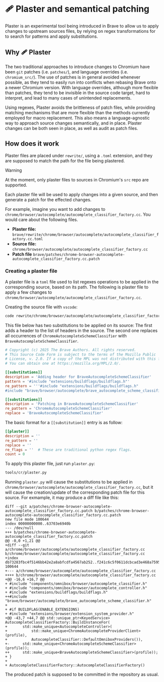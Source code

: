 # 🩹 Plaster and semantical patching

Plaster is an experimental tool being introduced in Brave to allow us to apply
changes to upstream sources files, by relying on regex transformations for to
search for patterns and apply substitutions.

## Why 🩹 Plaster

The two traditional approaches to introduce changes to Chromium have been `git`
patches (i.e. `patches/`), and language overrides (i.e. `chromium_src/`). The
use of patches is in general avoided whenever possible, as they tend to easily
run into conflicts when rebasing Brave onto a newer Chromium version. With
language overrides, although more flexible than patches, they tend to be
invisible in the source code target, hard to interpret, and lead to many cases
of unintended replacements.

Using regexes, Plaster avoids the brittleness of patch files, while providing
matching mechanisms that are more flexible than the methods currently employed
for macro replacement. This also means a language-agnostic way to approach
source changes semantically, and in place. Plaster changes can be both seen in
place, as well as audit as patch files.

## How does it work

Plaster files are placed under `rewrite/`, using a `.toml` extension, and they
are supposed to match the path for the file being plastered.

> [!WARNING]
> At the moment, only plaster files to sources in Chromium's `src` repo are
> supported.

Each plaster file will be used to apply changes into a given source, and then
generate a patch for the effected changes.

For example, imagine you want to add changes to
`chrome/browser/autocomplete/autocomplete_classifier_factory.cc`. You would
care about the following files.

 * **Plaster file:** `brave/rewrite/chrome/browser/autocomplete/autocomplete_classifier_factory.cc.toml`
 * **Source file:** `chrome/browser/autocomplete/autocomplete_classifier_factory.cc`
 * **Patch file** `brave/patches/chrome-browser-autocomplete-autocomplete_classifier_factory.cc.patch`

### Creating a plaster file

A plaster file is a `toml` file used to list regexes operations to be applied
in the corresponding source, based on its path. The following is plaster file
to apply a few changes to
`chrome/browser/autocomplete/autocomplete_classifier_factory.cc`.

Creating the source file with `vscode`:
```sh
code rewrite/chrome/browser/autocomplete/autocomplete_classifier_factory.cc.toml
```

This file below has two substitutions to be applied on its source: The first
adds a header to the list of headers in the source. The second one replaces all
occurrences of `ChromeAutocompleteSchemeClassifier` with
`BraveAutocompleteSchemeClassifier`.

```toml
# Copyright (c) 2025 The Brave Authors. All rights reserved.
# This Source Code Form is subject to the terms of the Mozilla Public
# License, v. 2.0. If a copy of the MPL was not distributed with this file,
# You can obtain one at https://mozilla.org/MPL/2.0/.

[[substitutions]]
description = 'Adding header for BraveAutocompleteSchemeClassifier'
pattern = '#include "extensions/buildflags/buildflags.h"'
re_pattern = '''#include "extensions/buildflags/buildflags.h"
#include "brave/browser/autocomplete/brave_autocomplete_scheme_classifier.h"'''

[[substitutions]]
description = 'Patching in BraveAutocompleteSchemeClassifier'
re_pattern = 'ChromeAutocompleteSchemeClassifier'
replace = 'BraveAutocompleteSchemeClassifier'
```

The basic format for a `[[substitution]]` entry is as follow:

```toml
[[plaster]]
description = ''
re_pattern = ''
replace = ''
re_flags = ''  # These are traditional python regex flags.
count = 0
```

To apply this plaster file, just run `plaster.py`:

```sh
tools/cr/plaster.py
```

Running `plaster.py` will cause the substitutions to be applied in
`chrome/browser/autocomplete/autocomplete_classifier_factory.cc`, but it will
cause the creation/update of the corresponding patch file for this source. For
exmample, it may produce a diff file like this:

```
diff --git a/patches/chrome-browser-autocomplete-autocomplete_classifier_factory.cc.patch b/patches/chrome-browser-autocomplete-autocomplete_classifier_factory.cc.patch
new file mode 100644
index 00000000000..63703e6940b
--- /dev/null
+++ b/patches/chrome-browser-autocomplete-autocomplete_classifier_factory.cc.patch
@@ -0,0 +1,21 @@
+diff --git a/chrome/browser/autocomplete/autocomplete_classifier_factory.cc b/chrome/browser/autocomplete/autocomplete_classifier_factory.cc
+index db73283fbc4f5146bb42e2a8abfcdfa4567ab252..f241c6c5f0611dcbcad3e468a7595be75324a8ba 100644
+--- a/chrome/browser/autocomplete/autocomplete_classifier_factory.cc
++++ b/chrome/browser/autocomplete/autocomplete_classifier_factory.cc
+@@ -16,6 +16,7 @@
+ #include "components/omnibox/browser/autocomplete_classifier.h"
+ #include "components/omnibox/browser/autocomplete_controller.h"
+ #include "extensions/buildflags/buildflags.h"
++#include "brave/browser/autocomplete/brave_autocomplete_scheme_classifier.h"
+
+ #if BUILDFLAG(ENABLE_EXTENSIONS)
+ #include "extensions/browser/extension_system_provider.h"
+@@ -43,7 +44,7 @@ std::unique_ptr<KeyedService> AutocompleteClassifierFactory::BuildInstanceFor(
+       std::make_unique<AutocompleteController>(
+           std::make_unique<ChromeAutocompleteProviderClient>(profile),
+           AutocompleteClassifier::DefaultOmniboxProviders()),
+-      std::make_unique<ChromeAutocompleteSchemeClassifier>(profile));
++      std::make_unique<BraveAutocompleteSchemeClassifier>(profile));
+ }
+
+ AutocompleteClassifierFactory::AutocompleteClassifierFactory()
```

The produced patch is supposed to be committed in the repository as usual.